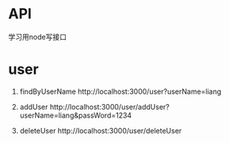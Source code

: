# API
学习用node写接口
# user
1. findByUserName
http://localhost:3000/user?userName=liang

2. addUser
http://localhost:3000/user/addUser?userName=liang&passWord=1234

3. deleteUser
http://localhost:3000/user/deleteUser